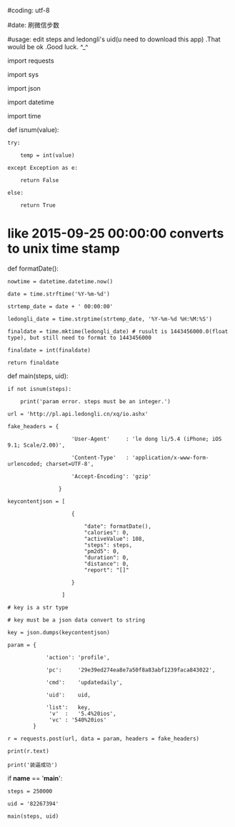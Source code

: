 
#coding: utf-8

#date: 刷微信步数

#usage: edit steps and ledongli's uid(u need to download this app) .That would be ok .Good luck. ^_^

import requests

import sys

import json

import datetime

import time

def isnum(value):

    try:

        temp = int(value)

    except Exception as e:

        return False

    else:

        return True

# like 2015-09-25 00:00:00 converts to unix time stamp

def formatDate():

    nowtime = datetime.datetime.now()

    date = time.strftime('%Y-%m-%d')

    strtemp_date = date + ' 00:00:00'

    ledongli_date = time.strptime(strtemp_date, '%Y-%m-%d %H:%M:%S')

    finaldate = time.mktime(ledongli_date) # rusult is 1443456000.0(float type), but still need to format to 1443456000

    finaldate = int(finaldate)

    return finaldate

def main(steps, uid):

    if not isnum(steps):

        print('param error. steps must be an integer.')

    url = 'http://pl.api.ledongli.cn/xq/io.ashx'

    fake_headers = {

                        'User-Agent'     : 'le dong li/5.4 (iPhone; iOS 9.1; Scale/2.00)',

                        'Content-Type'   : 'application/x-www-form-urlencoded; charset=UTF-8',

                        'Accept-Encoding': 'gzip'

                    }

    keycontentjson = [

                        {

                            "date": formatDate(),
                            "calories": 0,
                            "activeValue": 108,
                            "steps": steps,
                            "pm2d5": 0,
                            "duration": 0,
                            "distance": 0,
                            "report": "[]"

                        }

                     ]

    # key is a str type

    # key must be a json data convert to string

    key = json.dumps(keycontentjson)

    param = {

                'action': 'profile',

                'pc':     '29e39ed274ea8e7a50f8a83abf1239faca843022',

                'cmd':    'updatedaily',

                'uid':    uid,

                'list':   key,
                 'v'  :   '5.4%20ios',
                 'vc' : '540%20ios'
            }

    r = requests.post(url, data = param, headers = fake_headers)

    print(r.text)

    print('装逼成功')

if __name__ == '__main__':

    steps = 250000

    uid = '82267394'

    main(steps, uid)
